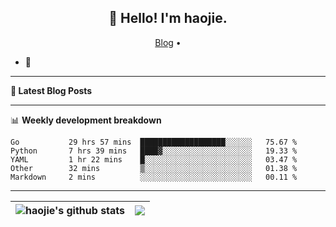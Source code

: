 <h2 align="center">👋 Hello! I'm haojie.</h2>
<p align="center">
  <a href="https://aoyouer.com">Blog</a> •
</p>


- 🔭 


-------

**📝 Latest Blog Posts**


-------

📊 **Weekly development breakdown**
<!--START_SECTION:waka-->

```text
Go           29 hrs 57 mins  ███████████████████░░░░░░   75.67 %
Python       7 hrs 39 mins   ████▓░░░░░░░░░░░░░░░░░░░░   19.33 %
YAML         1 hr 22 mins    █░░░░░░░░░░░░░░░░░░░░░░░░   03.47 %
Other        32 mins         ▒░░░░░░░░░░░░░░░░░░░░░░░░   01.38 %
Markdown     2 mins          ░░░░░░░░░░░░░░░░░░░░░░░░░   00.11 %
```

<!--END_SECTION:waka-->

-------



| <img align="center" src="https://github-readme-stats.vercel.app/api?username=haojie06&show_icons=true&theme=graywhite&show_icons=true&count_private=true&include_all_commits=true&hide_border=true" alt="haojie's github stats" /> | <img align="center" src="https://github-readme-stats.vercel.app/api/top-langs/?username=haojie06&layout=compact&theme=graywhite&hide_border=true&hide=css,html" /> |
| ------------- | ------------- |


